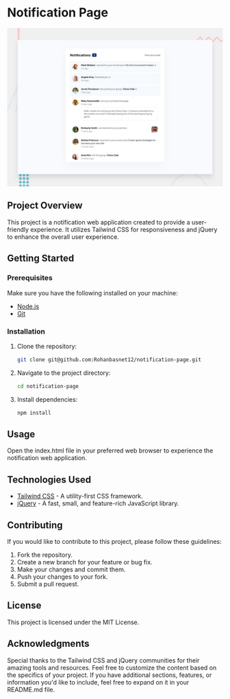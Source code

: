 # Notification Page

![Design preview for the Notifications page](./design/desktop-preview.jpg)

## Project Overview

This project is a notification web application created to provide a user-friendly experience. It utilizes Tailwind CSS for responsiveness and jQuery to enhance the overall user experience.

## Getting Started

### Prerequisites

Make sure you have the following installed on your machine:

- [Node.js](https://nodejs.org/)
- [Git](https://git-scm.com/)

### Installation

1. Clone the repository:

   ```bash
   git clone git@github.com:Rohanbasnet12/notification-page.git

2. Navigate to the project directory:
   ```bash
   cd notification-page

3. Install dependencies:
   ```bash
   npm install

## Usage
Open the index.html file in your preferred web browser to experience the notification web application.

## Technologies Used
* [Tailwind CSS](https://tailwindcss.com/) - A utility-first CSS framework.
* [jQuery](https://jquery.com/) - A fast, small, and feature-rich JavaScript library.

## Contributing
If you would like to contribute to this project, please follow these guidelines:

1. Fork the repository.
2. Create a new branch for your feature or bug fix.
3. Make your changes and commit them.
4. Push your changes to your fork.
5. Submit a pull request.

## License
This project is licensed under the MIT License.

## Acknowledgments
Special thanks to the Tailwind CSS and jQuery communities for their amazing tools and resources.
Feel free to customize the content based on the specifics of your project. If you have additional sections, features, or information you'd like to include, feel free to expand on it in your README.md file.
   



